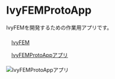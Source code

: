 ﻿IvyFEMProtoApp  
==============  

IvyFEMを開発するための作業用アプリです。  
　  
　[IvyFEM](https://github.com/ryujimiya/IvyFEM/)  

　[IvyFEMProtoAppアプリ](https://github.com/ryujimiya/IvyFEMProtoApp/blob/master/publish/)  
　  
![IvyFEMProtoAppアプリ](https://pbs.twimg.com/media/DjHvvKfUcAEMU_H.jpg)  
　  
